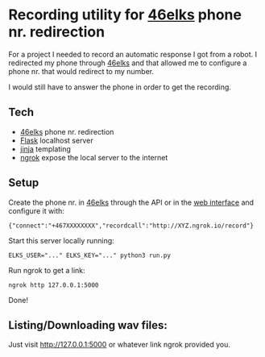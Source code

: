 # Recording utility for [46elks](https://46elks.com/) phone nr. redirection

For a project I needed to record an automatic response I got from a robot. 
I redirected my phone through [46elks](https://46elks.com/) and that allowed 
me to configure a phone nr. that would redirect to my number. 

I would still have to answer the phone in order to get the recording.

## Tech 

- [46elks](https://46elks.com/) phone nr. redirection
- [Flask](http://flask.pocoo.org/) localhost server
- [jinja](http://jinja.pocoo.org/) templating
- [ngrok](https://ngrok.com/) expose the local server to the internet

## Setup

Create the phone nr. in [46elks](https://www.46elks.com/docs#number-allocation) through the API or in the [web interface](https://dashboard.46elks.com/numbers) and configure it with:
```
{"connect":"+467XXXXXXXX","recordcall":"http://XYZ.ngrok.io/record"}
```

Start this server locally running:
```
ELKS_USER="..." ELKS_KEY="..." python3 run.py

```

Run ngrok to get a link:
```
ngrok http 127.0.0.1:5000
```

Done!

## Listing/Downloading wav files: 

Just visit http://127.0.0.1:5000 or whatever link ngrok provided you.
